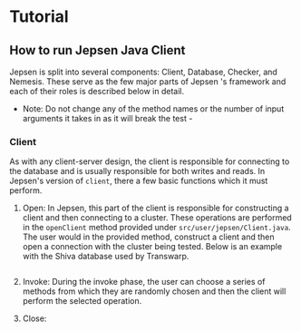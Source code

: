 # Tutorial

## How to run Jepsen Java Client

Jepsen is split into several components: Client, Database, Checker, and Nemesis. These serve as the few major parts of Jepsen
's framework and each of their roles is described below in detail.

- Note: Do not change any of the method names or the number of input arguments it takes in as it will break the test -

### Client

As with any client-server design, the client is responsible for connecting to the database and is usually responsible for both writes and reads. In Jepsen's version of ```client```, there a few basic functions which it must perform. 

  1. Open: In Jepsen, this part of the client is responsible for constructing a client and then connecting to a cluster. These      operations are performed in the ```openClient``` method provided under ```src/user/jepsen/Client.java```. The user would      in the provided method, construct a client and then open a connection with the cluster being tested. Below is an example 
     with the Shiva database used by Transwarp.
     
  ```
  
  ```

  2. Invoke: During the invoke phase, the user can choose a series of methods from which they are randomly chosen and then the      client will perform the selected operation.
  
  3. Close: 
